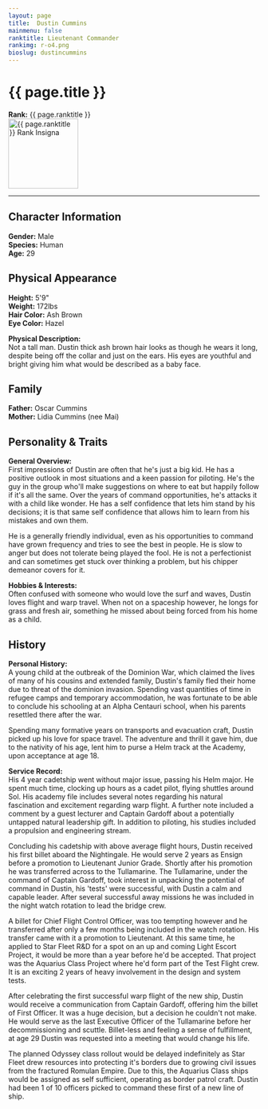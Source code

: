 ```yaml
---
layout: page
title:  Dustin Cummins
mainmenu: false
ranktitle: Lieutenant Commander
rankimg: r-o4.png
bioslug: dustincummins
---
```

# {{ page.title }}
**Rank:** {{ page.ranktitle }}  
<img src="//img.sigma-division.com/ranks/{{ page.rankimg }}" width="140" class="img-fluid" alt="{{ page.ranktitle }} Rank Insigna">  

---
## Character Information
**Gender:** Male  
**Species:** Human  
**Age:** 29  
## Physical Appearance
**Height:** 5'9"  
**Weight:** 172lbs  
**Hair Color:** Ash Brown  
**Eye Color:** Hazel  

**Physical Description:**  
Not a tall man. Dustin thick ash brown hair looks as though he wears it long, despite being off the collar and just on the ears. His eyes are youthful and bright giving him what would be described as a baby face.
## Family
**Father:** Oscar Cummins  
**Mother:** Lidia Cummins (nee Mai)  
## Personality & Traits
**General Overview:**  
First impressions of Dustin are often that he's just a big kid. He has a positive outlook in most situations and a keen passion for piloting. He's the guy in the group who'll make suggestions on where to eat but happily follow if it's all the same. Over the years of command opportunities, he's attacks it with a child like wonder. He has a self confidence that lets him stand by his decisions; it is that same self confidence that allows him to learn from his mistakes and own them.

He is a generally friendly individual, even as his opportunities to command have grown frequency and tries to see the best in people. He is slow to anger but does not tolerate being played the fool. He is not a perfectionist and can sometimes get stuck over thinking a problem, but his chipper demeanor covers for it.

**Hobbies & Interests:**  
Often confused with someone who would love the surf and waves, Dustin loves flight and warp travel. When not on a spaceship however, he longs for grass and fresh air, something he missed about being forced from his home as a child.
## History
**Personal History:**  
A young child at the outbreak of the Dominion War, which claimed the lives of many of his cousins and extended family, Dustin's family fled their home due to threat of the dominion invasion. Spending vast quantities of time in refugee camps and temporary accommodation, he was fortunate to be able to conclude his schooling at an Alpha Centauri school, when his parents resettled there after the war.

Spending many formative years on transports and evacuation craft, Dustin picked up his love for space travel. The adventure and thrill it gave him, due to the nativity of his age, lent him to purse a Helm track at the Academy, upon acceptance at age 18.

**Service Record:**  
His 4 year cadetship went without major issue, passing his Helm major. He spent much time, clocking up hours as a cadet pilot, flying shuttles around Sol. His academy file includes several notes regarding his natural fascination and excitement regarding warp flight. A further note included a comment by a guest lecturer and Captain Gardoff about a potentially untapped natural leadership gift. In addition to piloting, his studies included a propulsion and engineering stream.

Concluding his cadetship with above average flight hours, Dustin received his first billet aboard the Nightingale. He would serve 2 years as Ensign before a promotion to Lieutenant Junior Grade. Shortly after his promotion he was transferred across to the Tullamarine. The Tullamarine, under the command of Captain Gardoff, took interest in unpacking the potential of command in Dustin, his 'tests' were successful, with Dustin a calm and capable leader. After several successful away missions he was included in the night watch rotation to lead the bridge crew.

A billet for Chief Flight Control Officer, was too tempting however and he transferred after only a few months being included in the watch rotation. His transfer came with it a promotion to Lieutenant. At this same time, he applied to Star Fleet R&D for a spot on an up and coming Light Escort Project, it would be more than a year before he'd be accepted. That project was the Aquarius Class Project where he'd form part of the Test Flight crew. It is an exciting 2 years of heavy involvement in the design and system tests.

After celebrating the first successful warp flight of the new ship, Dustin would receive a communication from Captain Gardoff, offering him the billet of First Officer. It was a huge decision, but a decision he couldn't not make. He would serve as the last Executive Officer of the Tullamarine before her decommissioning and scuttle. Billet-less and feeling a sense of fulfillment, at age 29 Dustin was requested into a meeting that would change his life.

The planned Odyssey class rollout would be delayed indefinitely as Star Fleet drew resources into protecting it's borders due to growing civil issues from the fractured Romulan Empire. Due to this, the Aquarius Class ships would be assigned as self sufficient, operating as border patrol craft. Dustin had been 1 of 10 officers picked to command these first of a new line of ship.